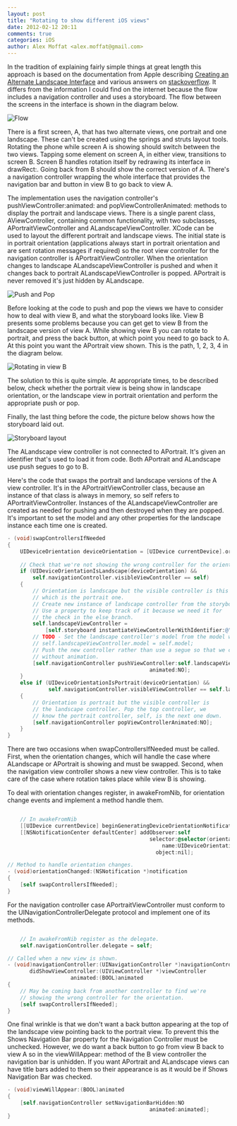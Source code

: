 ```yaml
---
layout: post
title: "Rotating to show different iOS views"
date: 2012-02-12 20:11
comments: true
categories: iOS
author: Alex Moffat <alex.moffat@gmail.com>
---
```


In the tradition of explaining fairly simple things at great length this approach is based on the documentation from Apple describing [Creating an Alternate Landscape Interface](https://developer.apple.com/library/ios/#featuredarticles/ViewControllerPGforiPhoneOS/RespondingtoDeviceOrientationChanges/RespondingtoDeviceOrientationChanges.html#//apple_ref/doc/uid/TP40007457-CH7-SW1) and various answers on [stackoverflow](http://stackoverflow.com/). It differs from the information I could find on the internet because the flow includes a navigation controller and uses a storyboard. The flow between the screens in the interface is shown in the diagram below.

![Flow](/images/2012-02-12-ios-views.png)

There is a first screen, A, that has two alternate views, one portrait and one landscape. These can't be created using the springs and struts layout tools. Rotating the  phone while screen A is showing should switch between the two views. Tapping some element on screen A, in either view, transitions to screen B. Screen B handles rotation itself by redrawing its interface in drawRect:. Going back from B should show the correct version of A. There's a navigation controller wrapping the whole interface that provides the navigation bar and button in view B to go back to view A.

<!-- more -->

The implementation uses the navigation controller's pushViewController:animated: and popViewControllerAnimated: methods to display the portrait and landscape views. There is a single parent class, AViewController, containing common functionality, with two subclasses, APortraitViewController and ALandscapeViewController. XCode can be used to layout the different portrait and landscape views. The initial state is in portrait orientation (applications always start in portrait orientation and are sent rotation messages if required) so the root view controller for the navigation controller is APortraitViewController. When the orientation changes to landscape ALandscapeViewController is pushed and when it changes back to portrait ALandscapeViewController is popped. APortrait is never removed it's just hidden by ALandscape.

![Push and Pop](/images/2012-02-12-ios-views-nav.png)

Before looking at the code to push and pop the views we have to  consider how to deal with view B, and what the storyboard looks like. View B presents some problems because you can get get to view B from the landscape version of view A. While showing view B you can rotate to portrait, and press the back button, at which point you need to go back to A. At this point you want the APortrait view shown. This is the path, 1, 2, 3, 4 in the diagram below.

![Rotating in view B](/images/2012-02-12-ios-views-rotate.png)

The solution to this is quite simple. At appropriate times, to be described below, check whether the portrait view is being show in landscape orientation, or the landscape view in portrait orientation and perform the appropriate push or pop. 

Finally, the last thing before the code, the picture below shows how the storyboard laid out.

![Storyboard layout](/images/2012-02-12-ios-views-storyboard.png)

The ALandscape view controller is not connected to APortrait. It's given an identifier that's used to load it from code. Both APortrait and ALandscape use push segues to go to B.

Here's the code that swaps the portrait and landscape versions of the A view controller. It's in the APortraitViewController class, because an instance of that class is always in memory, so self refers to APortraitViewController. Instances of the ALandscapeViewController are created as needed for pushing and then destroyed when they are popped. It's important to set the model and any other properties for the landscape instance each time one is created.

``` objective-c Swapping view controllers
- (void)swapControllersIfNeeded 
{    
    UIDeviceOrientation deviceOrientation = [UIDevice currentDevice].orientation;
        
    // Check that we're not showing the wrong controller for the orientation.
    if (UIDeviceOrientationIsLandscape(deviceOrientation) && 
        self.navigationController.visibleViewController == self) 
    { 
        // Orientation is landscape but the visible controller is this one,
        // which is the portrait one.
        // Create new instance of landscape controller from the storyboard.
        // Use a property to keep track of it because we need it for
        // the check in the else branch.
        self.landscapeViewController = 
            [self.storyboard instantiateViewControllerWithIdentifier:@"LandscapeViewController"];
        // TODO - Set the landscape controller's model from the model we have.
        // self.landscapeViewController.model = self.model;
        // Push the new controller rather than use a segue so that we can do it 
        // without animation.
        [self.navigationController pushViewController:self.landscapeViewController 
                                             animated:NO];             
    } 
    else if (UIDeviceOrientationIsPortrait(deviceOrientation) && 
             self.navigationController.visibleViewController == self.landscapeViewController) 
    {
        // Orientation is portrait but the visible controller is
        // the landscape controller. Pop the top controller, we
        // know the portrait controller, self, is the next one down.
        [self.navigationController popViewControllerAnimated:NO];
    }
}
```

There are two occasions when swapControllersIfNeeded must be called. First, when the orientation changes, which will handle the case where ALandscape or APortrait is showing and must be swapped. Second, when the navigation view controller shows a new view controller. This is to take care of the case where rotation takes place while view B is showing.

To deal with orientation changes register, in awakeFromNib, for orientation change events and implement a method handle them.

``` objective-c Responding to orientation changes.

    // In awakeFromNib
    [[UIDevice currentDevice] beginGeneratingDeviceOrientationNotifications];
    [[NSNotificationCenter defaultCenter] addObserver:self
                                             selector:@selector(orientationChanged:)
                                                 name:UIDeviceOrientationDidChangeNotification
                                               object:nil];

// Method to handle orientation changes.
- (void)orientationChanged:(NSNotification *)notification 
{
    [self swapControllersIfNeeded];
}
```

For the navigation controller case APortraitViewController must conform to the UINavigationControllerDelegate protocol and implement one of its methods.

``` objective-c Responding to navigation controller view changes

    // In awakeFromNib register as the delegate.
    self.navigationController.delegate = self;

// Called when a new view is shown.
- (void)navigationController:(UINavigationController *)navigationController 
       didShowViewController:(UIViewController *)viewController 
                    animated:(BOOL)animated 
{
    // May be coming back from another controller to find we're
    // showing the wrong controller for the orientation.
    [self swapControllersIfNeeded];
}
```

One final wrinkle is that we don't want a back button appearing at the top of the landscape view pointing back to the portrait view. To prevent this the Shows Navigation Bar property for the Navigation Controller must be unchecked. However, we do want a back button to go from view B back to view A so in the viewWillAppear: method of the B view controller the navigation bar is unhidden. If you want APortrait and ALandscape views can have title bars added to them so their appearance is as it would be if Shows Navigation Bar was checked.

``` objective-c Showing the navigation bar
- (void)viewWillAppear:(BOOL)animated 
{
    [self.navigationController setNavigationBarHidden:NO
                                             animated:animated];
}
```
